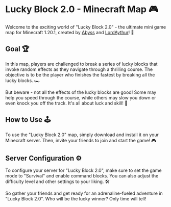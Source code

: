 # Lucky Block 2.0 - Minecraft Map 🎮 

Welcome to the exciting world of "Lucky Block 2.0" - the ultimate mini game map for Minecraft 1.20.1, created by [Abyss](https://github.com/adrien-syrotnik) and [LordAythur](https://github.com/LordAythur)! 🎉

## Goal 🏆

In this map, players are challenged to break a series of lucky blocks that invoke random effects as they navigate through a thrilling course. The objective is to be the player who finishes the fastest by breaking all the lucky blocks. 🏎️

But beware - not all the effects of the lucky blocks are good! Some may help you speed through the course, while others may slow you down or even knock you off the track. It's all about luck and skill! 🤞

## How to Use 🕹️

To use the "Lucky Block 2.0" map, simply download and install it on your Minecraft server. Then, invite your friends to join and start the game! 🎮

## Server Configuration ⚙️

To configure your server for "Lucky Block 2.0", make sure to set the game mode to "Survival" and enable command blocks. You can also adjust the difficulty level and other settings to your liking. 🛠️

So gather your friends and get ready for an adrenaline-fueled adventure in "Lucky Block 2.0". Who will be the lucky winner? Only time will tell!